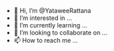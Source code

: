 - 👋 Hi, I’m @YataweeRattana
- 👀 I’m interested in ...
- 🌱 I’m currently learning ...
- 💞️ I’m looking to collaborate on ...
- 📫 How to reach me ...

<!---
YataweeRattana/YataweeRattana is a ✨ special ✨ repository because its `README.md` (this file) appears on your GitHub profile.
You can click the Preview link to take a look at your changes.
--->
